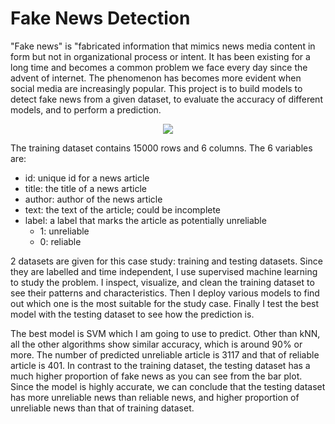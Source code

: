 # Fake News Detection
"Fake news" is "fabricated information that mimics news media content in form but not in organizational process or intent. It has been existing for a long time and becomes a common problem we face every day since the advent of internet. The phenomenon has becomes more evident when social media are increasingly popular. 
This project is to build models to detect fake news from a given dataset, to evaluate the accuracy of different models, and to perform a prediction.

<p align = "center">
  <img src = "http://static1.squarespace.com/static/5a37f0782278e769113d3880/t/5fa6ad7a8657be665edb5038/1604758912368/FAKE+NEWS.jpg?format=1500w"
       </p>

The training dataset contains 15000 rows and  6 columns. The 6 variables are:
- id: unique id for a news article
- title: the title of a news article
- author: author of the news article
- text: the text of the article; could be incomplete
- label: a label that marks the article as potentially unreliable
  - 1: unreliable
  - 0: reliable

2 datasets are given for this case study: training and testing datasets. Since they are labelled and time independent, I use supervised machine learning to study the problem. I inspect, visualize, and clean the training dataset to see their patterns and characteristics. Then I deploy various models to find out which one is the most suitable for the study case. Finally I test the best model with the testing dataset to see how the prediction is.

The best model is SVM which I am going to use to predict. Other than kNN, all the other algorithms show similar accuracy, which is around 90% or more.
The number of predicted unreliable article is 3117 and that of reliable article is 401. In contrast to the training dataset, the testing dataset has a much higher proportion of fake news as you can see from the bar plot. Since the model is highly accurate, we can conclude that the testing dataset has more unreliable news than reliable news, and higher proportion of unreliable news than that of training dataset.
